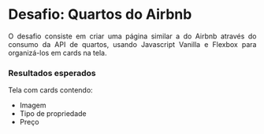 # Desafio: Quartos do Airbnb
<p align="justify">O desafio consiste em criar uma página similar a do Airbnb através do consumo da API de quartos, usando Javascript Vanilla
e Flexbox para organizá-los em cards na tela.</p>

### Resultados esperados
Tela com cards contendo:
- Imagem
- Tipo de propriedade
- Preço
